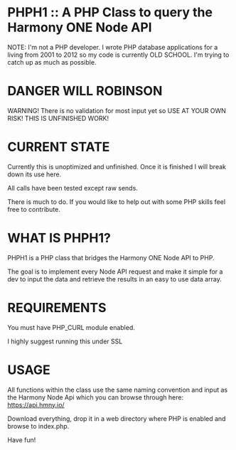 # PHPH1 :: A PHP Class to query the Harmony ONE Node API
NOTE: I'm not a PHP developer. I wrote PHP database applications for a living from 2001 to 2012 so my code is currently OLD SCHOOL. I'm trying to catch up as much as possible.

# DANGER WILL ROBINSON
WARNING! There is no validation for most input yet so USE AT YOUR OWN RISK! THIS IS UNFINISHED WORK!

# CURRENT STATE
Currently this is unoptimized and unfinished. Once it is finished I will break down its use here.

All calls have been tested except raw sends.

There is much to do. If you would like to help out with some PHP skills feel free to contribute.

# WHAT IS PHPH1?
PHPH1 is a PHP class that bridges the Harmony ONE Node API to PHP.

The goal is to implement every Node API request and make it simple for a dev to input the data and retrieve the results in an easy to use data array.

# REQUIREMENTS
You must have PHP_CURL module enabled.

I highly suggest running this under SSL

# USAGE
All functions within the class use the same naming convention and input as the Harmony Node Api which you can browse through here: https://api.hmny.io/

Download everything, drop it in a web directory where PHP is enabled and browse to index.php.

Have fun!


